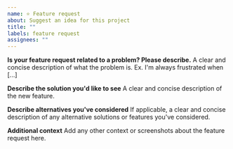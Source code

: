 ```yaml
---
name: ⭐️ Feature request
about: Suggest an idea for this project
title: ""
labels: feature request
assignees: ""
---
```


**Is your feature request related to a problem? Please describe.**
A clear and concise description of what the problem is. Ex. I'm always frustrated when [...]

**Describe the solution you'd like to see**
A clear and concise description of the new feature.

**Describe alternatives you've considered**
If applicable, a clear and concise description of any alternative solutions or features you've considered.

**Additional context**
Add any other context or screenshots about the feature request here.
